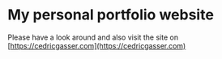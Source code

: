 # My personal portfolio website

Please have a look around and also visit the site on [https://cedricgasser.com](https://cedricgasser.com)
